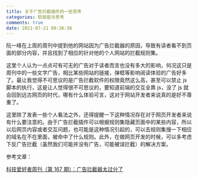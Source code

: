 ```yaml
---
title: 关于广告拦截插件的一些思考
categories: 软技能与思考
comments: true
date: 2021-07-21 09:36:56
---
```

阮一峰在上周的周刊中提到他的网站因为广告拦截器的原因，导致有读者看不到页面的部分内容，并且找到了相应的针对他的个人网站的拦截规则集。

这里个人认为一点点可有可无的广告对于读者而言也没有多大的影响，何况这只是周刊中的一些文字广告，相比某些网站的链接，弹框等影响阅读体验的广告好多了。最让我觉得不可思议的是广告拦截软件的权限竟然这么高，甚至可以禁止 js 脚本的执行，这是让人觉得很不可思议的，要知道前端的交互全靠 js，没了 js 就会回到远古网页的时代，哪有什么体验可言，这对于网站开发者来说真的是好不尊重了。

这里除了发表一些个人看法之外，还得提醒一下这种情况存在对于网页开发者来说有什么要注意的。由于广告拦截插件可以根据规则集隐藏页面中的某些内容，所以以后网页内容或者交互问题，也可能是这种情况引起的，可以去规则集搜一下相应的域名在不在里面，被命中了什么规则。此外，在做网页开发的时候，可以多考虑下反广告拦截（虽然我们可能并没有广告，可能被误拦截）的解决方案。

参考文章：

[科技爱好者周刊（第 167 期）：广告拦截器太过分了](http://www.ruanyifeng.com/blog/2021/07/weekly-issue-167.html)